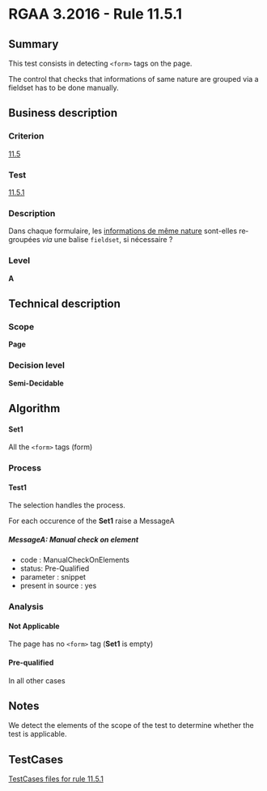 # RGAA 3.2016 - Rule 11.5.1

## Summary
This test consists in detecting `<form>` tags on the page.

The control that checks that informations of same nature are grouped via a fieldset has to be done manually.

## Business description

### Criterion
[11.5](http://references.modernisation.gouv.fr/rgaa-accessibilite/2016/criteres.html#crit-11-5)

### Test
[11.5.1](http://references.modernisation.gouv.fr/rgaa-accessibilite/2016/criteres.html#test-11-5-1)

### Description
<div lang="fr">Dans chaque formulaire, les <a href="http://references.modernisation.gouv.fr/rgaa-accessibilite/glossaire.html#bloc-dinformations-de-mme-nature">informations de m&#xEA;me nature</a> sont-elles regroup&#xE9;es <i>via</i> une balise <code lang="en">fieldset</code>, si n&#xE9;cessaire&nbsp;?</div>

### Level
**A**

## Technical description

### Scope
**Page**

### Decision level
**Semi-Decidable**

## Algorithm

#### Set1

All the `<form>` tags (form)

### Process

#### Test1

The selection handles the process.

For each occurence of the **Set1** raise a MessageA

##### MessageA: Manual check on element

-   code : ManualCheckOnElements
-   status: Pre-Qualified
-   parameter : snippet
-   present in source : yes

### Analysis

#### Not Applicable

The page has no `<form>` tag (**Set1** is empty)

#### Pre-qualified

In all other cases

## Notes

We detect the elements of the scope of the test to determine whether the
test is applicable.



##  TestCases

[TestCases files for rule 11.5.1](https://github.com/Asqatasun/Asqatasun/tree/develop/rules/rules-rgaa3.2016/src/test/resources/testcases/rgaa32016/Rgaa32016Rule110501/)


